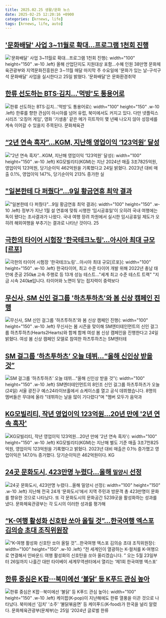 ```yaml
---
title: 2025.02.25 생활/문화 뉴스
date: 2025-02-25 12:20:16 +0900
categories: [krnews, life]
tags: [krnews, life, auto]
---
```

## ['문화배달' 사업 3~11월로 확대…프로그램 1천회 진행](https://n.news.naver.com/mnews/article/001/0015231565)

!['문화배달' 사업 3~11월로 확대…프로그램 1천회 진행](https://mimgnews.pstatic.net/image/origin/001/2025/02/25/15231565.jpg?type=nf220_150){: width="100" height="150" .w-10 .left}
올해 산업단지도 지원대상 포함…수혜 인원 38만명 문화체육관광부와 지역문화진흥원은 3∼11월 매달 마지막 주 수요일에 '문화가 있는 날-구석구석 문화배달' 사업을 실시한다고 25일 밝혔다. '문화배달'은 문화환경취약

## [한류 선도하는 BTS·김치…'먹방'도 통용어로](https://n.news.naver.com/mnews/article/277/0005551283)

![한류 선도하는 BTS·김치…'먹방'도 통용어로](https://mimgnews.pstatic.net/image/origin/277/2025/02/25/5551283.jpg?type=nf220_150){: width="100" height="150" .w-10 .left}
한류를 향한 관심이 아시아를 넘어 유럽, 북미에서도 커지고 있다. 다만 넷플릭스 시리즈 '오징어 게임', 영화 '기생충' 같은 메가 히트작이 몇 년째 나오지 않아 성장세를 계속 이어갈 수 있을지 주목된다. 문화체육관

## [“2년 연속 흑자”…KGM, 지난해 영업이익 ‘123억원’ 달성](https://n.news.naver.com/mnews/article/009/0005448929)

![“2년 연속 흑자”…KGM, 지난해 영업이익 ‘123억원’ 달성](https://mimgnews.pstatic.net/image/origin/009/2025/02/24/5448929.jpg?type=nf220_150){: width="100" height="150" .w-10 .left}
KG모빌리티(KGM)는 지난 2024년 매출 3조7825억원, 영업이익 123억원, 당기순이익 462억원을 기록했다고 24일 밝혔다. 2023년 대비 매출 0.1%, 영업이익 147%, 당기순이익 213% 증가한 실

## ["일본한테 다 퍼줬다"…9일 황금연휴 최악 결과](https://n.news.naver.com/mnews/article/018/0005950535)

!["일본한테 다 퍼줬다"…9일 황금연휴 최악 결과](https://mimgnews.pstatic.net/image/origin/018/2025/02/25/5950535.jpg?type=nf220_150){: width="100" height="150" .w-10 .left}
정부가 지난 1월 설 연휴에 맞춰 시행한 ‘임시공휴일’이 오히려 국내 여행에는 독이 됐다는 조사결과가 나왔다. 국내 여행 장려 차원에서 실시한 임시공휴일 제도가 오히려 해외여행을 부추기는 결과로 나타난 것이다. 25

## [극한의 타이어 시험장 '한국테크노링'…아시아 최대 규모[르포]](https://n.news.naver.com/mnews/article/001/0015231957)

![극한의 타이어 시험장 '한국테크노링'…아시아 최대 규모[르포]](https://mimgnews.pstatic.net/image/origin/001/2025/02/25/15231957.jpg?type=nf220_150){: width="100" height="150" .w-10 .left}
한국타이어, 최고 수준 타이어 개발 위해 2022년 충남 태안에 준공 250㎞ 고속 주행로 등 13개 성능 테스트…"세계 최고 수준 테스트 트랙" "지금 시속 240㎞입니다. 타이어와 노면이 닿는 접지력이 중력보다

## [무신사, SM 신인 걸그룹 '하츠투하츠'와 봄 신상 캠페인 진행](https://n.news.naver.com/mnews/article/119/0002926639)

![무신사, SM 신인 걸그룹 '하츠투하츠'와 봄 신상 캠페인 진행](https://mimgnews.pstatic.net/image/origin/119/2025/02/24/2926639.jpg?type=nf220_150){: width="100" height="150" .w-10 .left}
무신사는 봄 시즌을 맞이해 SM엔터테인먼트의 신인 걸그룹 하츠투하츠(Hearts2Hearts)와 함께 함께 여성 봄 신상 캠페인을 진행한다고 24일 밝혔다. 여성 봄 신상 캠페인 모델로 참여한 하츠투하츠는 SM엔터테

## [SM 걸그룹 ‘하츠투하츠’ 오늘 데뷔…“올해 신인상 받을 것”](https://n.news.naver.com/mnews/article/056/0011898857)

![SM 걸그룹 ‘하츠투하츠’ 오늘 데뷔…“올해 신인상 받을 것”](https://mimgnews.pstatic.net/image/origin/056/2025/02/24/11898857.jpg?type=nf220_150){: width="100" height="150" .w-10 .left}
SM엔터테인먼트의 8인조 신인 걸그룹 하츠투하츠가 오늘(24일) 서울 광진구 예스24라이브홀에서 쇼케이스를 열고 공식 데뷔했습니다. 8명의 멤버들은 무대에 올라 "데뷔하는 날을 많이 기다렸다"며 "멤버 모두가 음악과

## [KG모빌리티, 작년 영업이익 123억원…20년 만에 '2년 연속 흑자'](https://n.news.naver.com/mnews/article/001/0015230470)

![KG모빌리티, 작년 영업이익 123억원…20년 만에 '2년 연속 흑자'](https://mimgnews.pstatic.net/image/origin/001/2025/02/24/15230470.jpg?type=nf220_150){: width="100" height="150" .w-10 .left}
KG모빌리티(KGM)는 지난해 별도 기준 매출 3조7천825억원, 영업이익 123억원을 기록했다고 밝혔다. 2023년 대비 매출은 0.1％ 증가했고 영업이익은 147.0％ 증가했다. 당기순이익은 462억원이다. KG

## [24곳 문화도시, 423만명 누렸다…올해 `밀양시` 선정](https://n.news.naver.com/mnews/article/018/0005949757)

![24곳 문화도시, 423만명 누렸다…올해 `밀양시` 선정](https://mimgnews.pstatic.net/image/origin/018/2025/02/24/5949757.jpg?type=nf220_150){: width="100" height="150" .w-10 .left}
지난해 전국 24개 ‘문화도시’에서 지역 주민과 방문객 총 423만명이 문화를 향유한 것으로 나타났다. 또 각 문화도시의 문화공간 5239곳을 활성화하는 성과를 냈다. 문화체육관광부는 각 도시의 이러한 성과를 평가해

## [“K-여행 활성화 신호탄 쏘아 올릴 것”…한국여행 엑스포 김의승 초대 조직위원장](https://n.news.naver.com/mnews/article/081/0003520526)

![“K-여행 활성화 신호탄 쏘아 올릴 것”…한국여행 엑스포 김의승 초대 조직위원장](https://mimgnews.pstatic.net/image/origin/081/2025/02/25/3520526.jpg?type=nf220_150){: width="100" height="150" .w-10 .left}
“전 세계인이 열광하는 K-컬처를 K-여행으로 연결해서 인바운드 여행 활성화의 신호탄을 쏘아 올리겠습니다. ” 오는 5월 23일부터 26일까지 나흘간 대만 타이베이 세계무역센터에서 열리는 ‘제1회 한국여행 엑스포’

## [한류 중심은 K팝···북미에선 ‘불닭’ 등 K푸드 관심 높아](https://n.news.naver.com/mnews/article/032/0003353048)

![한류 중심은 K팝···북미에선 ‘불닭’ 등 K푸드 관심 높아](https://mimgnews.pstatic.net/image/origin/032/2025/02/25/3353048.jpg?type=nf220_150){: width="100" height="150" .w-10 .left}
케이팝(K-pop)이 지난해에도 한류 열풍을 이끈 것으로 나타났다. 북미에선 ‘김치’ ‘소주’ ‘불닭볶음면’ 등 케이푸드(K-food)가 한국을 널리 알렸다. 문화체육관광부(문체부)는 25일 ‘2024년 글로벌 한류

